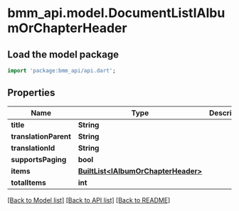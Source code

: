 # bmm_api.model.DocumentListIAlbumOrChapterHeader

## Load the model package
```dart
import 'package:bmm_api/api.dart';
```

## Properties
Name | Type | Description | Notes
------------ | ------------- | ------------- | -------------
**title** | **String** |  | [optional] 
**translationParent** | **String** |  | [optional] 
**translationId** | **String** |  | [optional] 
**supportsPaging** | **bool** |  | [optional] 
**items** | [**BuiltList&lt;IAlbumOrChapterHeader&gt;**](IAlbumOrChapterHeader.md) |  | [optional] 
**totalItems** | **int** |  | [optional] 

[[Back to Model list]](../README.md#documentation-for-models) [[Back to API list]](../README.md#documentation-for-api-endpoints) [[Back to README]](../README.md)


